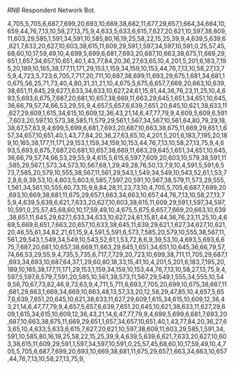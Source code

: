 *RNB*
Respondent Network Bot.

4,705,5,705,6,687,7,699,20,693,10,669,38,682,11,677,29,657,1,664,34,664,10,659,44,76,7,13,10,58,27,13,75,9,4,633,5,633,6,615,7,627,20,621,10,597,38,609,11,603,29,585,1,591,34,591,10,585,80,16,19,25,58,22,15,25,39,9,4,639,5,639,6,621,7,633,20,627,10,603,38,615,11,609,29,591,1,597,34,597,10,591,0,25,57,45,68,60,10,17,59,49,10,4,699,5,699,6,681,7,693,20,687,10,663,38,675,11,669,29,651,1,657,34,657,10,651,40,1,43,77,84,20,36,27,63,65,10,4,201,5,201,6,183,7,195,20,189,10,165,38,177,11,171,29,153,1,159,34,159,10,153,44,76,7,13,10,58,27,13,75,9,4,723,5,723,6,705,7,717,20,711,10,687,38,699,11,693,29,675,1,681,34,681,10,675,56,25,71,73,40,4,80,31,31,21,10,4,675,5,675,6,657,7,669,20,663,10,639,38,651,11,645,29,627,1,633,34,633,10,627,24,61,15,81,44,36,76,23,11,25,10,4,693,5,693,6,675,7,687,20,681,10,657,38,669,11,663,29,645,1,651,34,651,10,645,36,66,79,57,74,66,53,29,55,9,4,657,5,657,6,639,7,651,20,645,10,621,38,633,11,627,29,609,1,615,34,615,10,609,12,36,43,21,14,6,47,77,79,9,4,609,5,609,6,591,7,603,20,597,10,573,38,585,11,579,29,561,1,567,34,567,10,561,64,80,79,29,18,38,67,57,83,9,4,699,5,699,6,681,7,693,20,687,10,663,38,675,11,669,29,651,1,657,34,657,10,651,40,1,43,77,84,20,36,27,63,65,10,4,201,5,201,6,183,7,195,20,189,10,165,38,177,11,171,29,153,1,159,34,159,10,153,44,76,7,13,10,58,27,13,75,9,4,693,5,693,6,675,7,687,20,681,10,657,38,669,11,663,29,645,1,651,34,651,10,645,36,66,79,57,74,66,53,29,55,9,4,615,5,615,6,597,7,609,20,603,10,579,38,591,11,585,29,567,1,573,34,573,10,567,68,1,29,49,28,76,50,13,7,9,10,4,591,5,591,6,573,7,585,20,579,10,555,38,567,11,561,29,543,1,549,34,549,10,543,52,61,1,53,72,8,6,9,39,53,10,4,603,5,603,6,585,7,597,20,591,10,567,38,579,11,573,29,555,1,561,34,561,10,555,60,73,15,9,8,84,28,11,23,73,10,4,705,5,705,6,687,7,699,20,693,10,669,38,681,11,675,29,657,1,663,34,663,10,657,44,76,7,13,10,58,27,13,75,9,4,639,5,639,6,621,7,633,20,627,10,603,38,615,11,609,29,591,1,597,34,597,10,591,0,25,57,45,68,60,10,17,59,49,10,4,675,5,675,6,657,7,669,20,663,10,639,38,651,11,645,29,627,1,633,34,633,10,627,24,61,15,81,44,36,76,23,11,25,10,4,669,5,669,6,651,7,663,20,657,10,633,38,645,11,639,29,621,1,627,34,627,10,621,20,46,55,61,34,82,21,61,15,9,4,591,5,591,6,573,7,585,20,579,10,555,38,567,11,561,29,543,1,549,34,549,10,543,52,61,1,53,72,8,6,9,39,53,10,4,693,5,693,6,675,7,687,20,681,10,657,38,669,11,663,29,645,1,651,34,651,10,645,36,66,79,57,74,66,53,29,55,9,4,735,5,735,6,717,7,729,20,723,10,699,38,711,11,705,29,687,1,693,34,693,10,687,64,37,1,29,60,80,18,33,15,41,10,4,201,5,201,6,183,7,195,20,189,10,165,38,177,11,171,29,153,1,159,34,159,10,153,44,76,7,13,10,58,27,13,75,9,4,597,5,597,6,579,7,591,20,585,10,561,38,573,11,567,29,549,1,555,34,555,10,549,56,70,67,73,82,46,9,73,63,9,4,711,5,711,6,693,7,705,20,699,10,675,38,687,11,681,29,663,1,669,34,669,10,663,48,13,57,33,20,12,58,29,47,85,10,4,657,5,657,6,639,7,651,20,645,10,621,38,633,11,627,29,609,1,615,34,615,10,609,12,36,43,21,14,6,47,77,79,9,4,657,5,657,6,639,7,651,20,645,10,621,38,633,11,627,29,609,1,615,34,615,10,609,12,36,43,21,14,6,47,77,79,9,4,699,5,699,6,681,7,693,20,687,10,663,38,675,11,669,29,651,1,657,34,657,10,651,40,1,43,77,84,20,36,27,63,65,10,4,633,5,633,6,615,7,627,20,621,10,597,38,609,11,603,29,585,1,591,34,591,10,585,80,16,19,25,58,22,15,25,39,9,4,639,5,639,6,621,7,633,20,627,10,603,38,615,11,609,29,591,1,597,34,597,10,591,0,25,57,45,68,60,10,17,59,49,10,4,705,5,705,6,687,7,699,20,693,10,669,38,681,11,675,29,657,1,663,34,663,10,657,44,76,7,13,10,58,27,13,75,9,